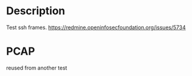 # Description

Test ssh frames.
https://redmine.openinfosecfoundation.org/issues/5734

# PCAP

reused from another test
